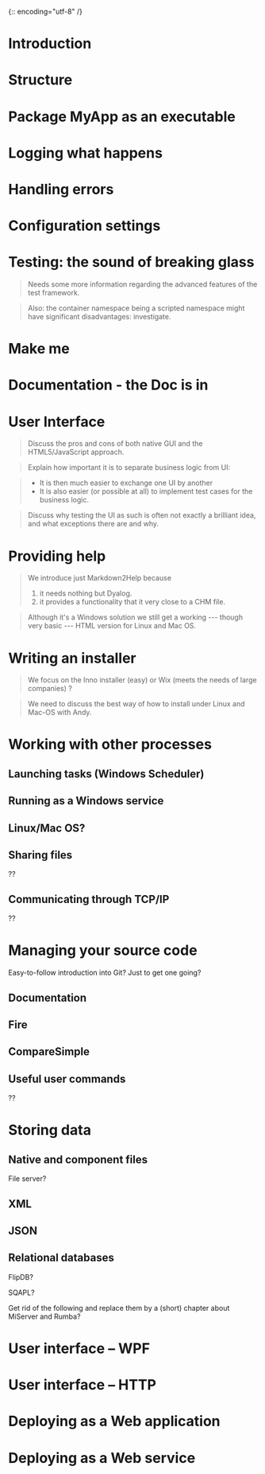 {:: encoding="utf-8" /}

# Introduction

# Structure

# Package MyApp as an executable

# Logging what happens

# Handling errors

# Configuration settings

# Testing: the sound of breaking glass

> Needs some more information regarding the advanced features of the test framework.

> Also: the container namespace being a scripted namespace might have significant disadvantages: investigate.

# Make me

# Documentation - the Doc is in

# User Interface

> Discuss the pros and cons of both native GUI and the HTML5/JavaScript approach.

> Explain how important it is to separate business logic from UI:

> * It is then much easier to exchange one UI by another
> * It is also easier (or possible at all) to implement test cases for the business logic.

> Discuss why testing the UI as such is often not exactly a brilliant idea, and what exceptions there are and why.

# Providing help

> We introduce just Markdown2Help because
> 1. it needs nothing but Dyalog.
> 2. it provides a functionality that it very close to a CHM file.

> Although it's a Windows solution we still get a working --- though very basic --- HTML version for Linux and Mac OS.

# Writing an installer

> We focus on the Inno installer (easy) or Wix (meets the needs of large companies) ?

> We need to discuss the best way of how to install under Linux and Mac-OS with Andy.

# Working with other processes

## Launching tasks (Windows Scheduler)

## Running as a Windows service

## Linux/Mac OS?

## Sharing files

 ??

## Communicating through TCP/IP

 ??

# Managing your source code

Easy-to-follow introduction into Git? Just to get one going?

## Documentation

## Fire

## CompareSimple

## Useful user commands

??

# Storing data

## Native and component files

File server?

## XML

## JSON

## Relational databases

FlipDB?

SQAPL?


Get rid of the following and replace them by a (short) chapter about MiServer and Rumba?

# User interface – WPF

# User interface – HTTP

# Deploying as a Web application

# Deploying as a Web service